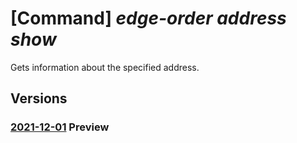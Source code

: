 # [Command] _edge-order address show_

Gets information about the specified address.

## Versions

### [2021-12-01](/Resources/mgmt-plane/L3N1YnNjcmlwdGlvbnMve30vcmVzb3VyY2Vncm91cHMve30vcHJvdmlkZXJzL21pY3Jvc29mdC5lZGdlb3JkZXIvYWRkcmVzc2VzL3t9/2021-12-01.xml) **Preview**

<!-- mgmt-plane /subscriptions/{}/resourcegroups/{}/providers/microsoft.edgeorder/addresses/{} 2021-12-01 -->
